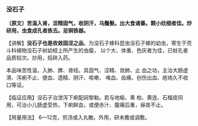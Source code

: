 ### 没石子

 **〔原文〕苦温入肾，涩精固气，收阴汗，乌鬚髮。出大食诸番。颗小纹细者佳。炒研用，虫食成孔者拣去。忌铜铁器。**

【讲解】**没石子也是收敛固涩之品**。为没石子蜂科昆虫没石子蜂的幼虫，寄生于壳斗科植物没石子树幼枝上所产生的虫瘿， 以个大、体重、色灰者为佳，已蛀孔者品质较次。炒用，捣碎入药。

本品味苦性温，入肺、脾、肾经。具固气、涩精、敛肺、止 血之功，主治大肠虚滑、泻痢不止、便血、遗精、阴汗、咳嗽、 咯血、齿痛、创伤出血、疮疡久不收口等证。

【临证应用】没石子治泄泻下痢配訶黎勒。若与地榆、黄 柏、黄连、石榴皮同用，可治小儿肠虚受热，下痢鲜血，或便赤汁、腹痛后重，昼夜不止。

【用量用法】 6—12克，煎汤或入丸散。外用，研末撒或调敷。
